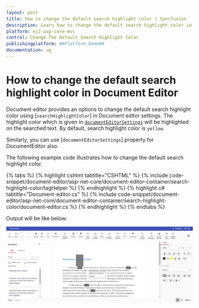 ```yaml
---
layout: post
title: how to change the default search highlight color | Syncfusion
description: Learn how to change the default search highlight color in ##Platform_Name## Syncfusion Document Editor component.
platform: ej2-asp-core-mvc
control: Change The Default Search Highlight Color
publishingplatform: ##Platform_Name##
documentation: ug
---
```


# How to change the default search highlight color in Document Editor

Document editor provides an options to change the default search highlight color using [`searchHighlightColor`] in Document editor settings. The highlight color which is given in [`documentEditorSettings`](https://help.syncfusion.com/cr/aspnetcore-js2/Syncfusion.EJ2.DocumentEditor.DocumentEditorContainer.html#Syncfusion_EJ2_DocumentEditor_DocumentEditorContainer_DocumentEditorSettings) will be highlighted on the searched text. By default, search highlight color is `yellow`.

Similarly, you can use [`documentEditorSettings`] property for DocumentEditor also.

The following example code illustrates how to change the default search highlight color.


{% tabs %}
{% highlight cshtml tabtitle="CSHTML" %}
{% include code-snippet/document-editor/asp-net-core/document-editor-container/search-highlight-color/tagHelper %}
{% endhighlight %}
{% highlight c# tabtitle="Document-editor.cs" %}
{% include code-snippet/document-editor/asp-net-core/document-editor-container/search-highlight-color/document-editor.cs %}
{% endhighlight %}
{% endtabs %}


Output will be like below:

![How to change the default search highlight color](../images/search-color.png)
